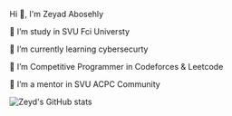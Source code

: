 Hi 👋, I'm Zeyad Abosehly

🔭 I’m study in SVU Fci Universty

🌱 I’m currently learning cybersecurty 

🤝 I’m Competitive Programmer in Codeforces & Leetcode

👯 I’m a mentor in SVU ACPC Community


![Zeyd's GitHub stats](https://github-readme-stats.vercel.app/api?username=Zeyad-Z0ZZ&show_icons=true&theme=tokyonight)
